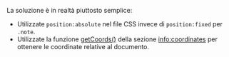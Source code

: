 La soluzione è in realtà piuttosto semplice:

- Utilizzate `position:absolute` nel file CSS invece di `position:fixed` per `.note`.
- Utilizzate la funzione [getCoords()](info:coordinates#getCoords) della sezione <info:coordinates> per ottenere le coordinate relative al documento.
